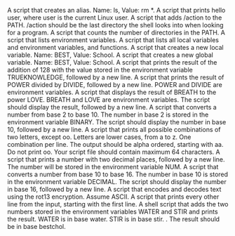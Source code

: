 A script that creates an alias. Name: ls, Value: rm *.
A script that prints hello user, where user is the current Linux user.
A script that adds /action to the PATH. /action should be the last directory the shell looks into when looking for a program.
A script that counts the number of directories in the PATH.
A script that lists environment variables.
A script that lists all local variables and environment variables, and functions.
A script that creates a new local variable. Name: BEST, Value: School.
A script that creates a new global variable. Name: BEST, Value: School.
A script that prints the result of the addition of 128 with the value stored in the environment variable TRUEKNOWLEDGE, followed by a new line.
A script that prints the result of POWER divided by DIVIDE, followed by a new line. POWER and DIVIDE are environment variables.
A script that displays the result of BREATH to the power LOVE. BREATH and LOVE are environment variables. The script should display the result, followed by a new line.
A script that converts a number from base 2 to base 10. The number in base 2 is stored in the environment variable BINARY. The script should display the number in base 10, followed by a new line.
A script that prints all possible combinations of two letters, except oo. Letters are lower cases, from a to z. One combination per line. The output should be alpha ordered, starting with aa. Do not print oo. Your script file should contain maximum 64 characters.
A script that prints a number with two decimal places, followed by a new line. The number will be stored in the environment variable NUM.
A script that converts a number from base 10 to base 16. The number in base 10 is stored in the environment variable DECIMAL. The script should display the number in base 16, followed by a new line.
A script that encodes and decodes text using the rot13 encryption. Assume ASCII.
A script that prints every other line from the input, starting with the first line.
A shell script that adds the two numbers stored in the environment variables WATER and STIR and prints the result. WATER is in base water. STIR is in base stir. . The result should be in base bestchol.
